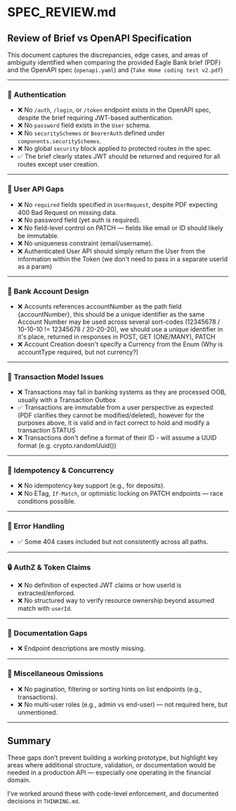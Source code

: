 # SPEC_REVIEW.md

## Review of Brief vs OpenAPI Specification

This document captures the discrepancies, edge cases, and areas of ambiguity identified when comparing the provided Eagle Bank brief (PDF) and the OpenAPI spec (`openapi.yaml`) and (`Take Home coding test v2.pdf`)

---

### 🔐 Authentication

- ❌ No `/auth`, `/login`, or `/token` endpoint exists in the OpenAPI spec, despite the brief requiring JWT-based authentication.
- ❌ No `password` field exists in the `User` schema.
- ❌ No `securitySchemes` or `BearerAuth` defined under `components.securitySchemes`.
- ❌ No global `security` block applied to protected routes in the spec.
- ✅ The brief clearly states JWT should be returned and required for all routes except user creation.

---

### 🧑 User API Gaps

- ❌ No `required` fields specified in `UserRequest`, despite PDF expecting 400 Bad Request on missing data.
- ❌ No password field (yet auth is required).
- ❌ No field-level control on PATCH — fields like email or ID should likely be immutable.
- ❌ No uniqueness constraint (email/username).
- ❌ Authenticated User API should simply return the User from the information within the Token (we don't need to pass in a separate userId as a param)

---

### 🏦 Bank Account Design

- ❌ Accounts references accountNumber as the path field {accountNumber}, this should be a unique identifier as the same Account Number may be used across several sort-codes (12345678 / 10-10-10 != 12345678 / 20-20-20), we should use a unique identifier in it's place, returned in responses in POST, GET (ONE/MANY), PATCH
- ❌ Account Creation doesn't specify a Currency from the Enum (Why is accountType required, but not currency?)

---

### 💸 Transaction Model Issues

- ❌ Transactions may fail in banking systems as they are processed OOB, usually with a Transaction Outbox
- ✅ Transactions are immutable from a user perspective as expected (PDF clarifies they cannot be modified/deleted), however for the purposes above, it is valid and in fact correct to hold and modify a transaction STATUS
- ❌ Transactions don't define a format of their ID - will assume a UUID format (e.g. crypto.randomUuid())

---

### 🔄 Idempotency & Concurrency

- ❌ No idempotency key support (e.g., for deposits).
- ❌ No ETag, `If-Match`, or optimistic locking on PATCH endpoints — race conditions possible.

---

### 🧪 Error Handling

- ✅ Some 404 cases included but not consistently across all paths.

---

### 🔒 AuthZ & Token Claims

- ❌ No definition of expected JWT claims or how userId is extracted/enforced.
- ❌ No structured way to verify resource ownership beyond assumed match with `userId`.

---

### 📄 Documentation Gaps

- ❌ Endpoint descriptions are mostly missing.

---

### 🚨 Miscellaneous Omissions

- ❌ No pagination, filtering or sorting hints on list endpoints (e.g., transactions).
- ❌ No multi-user roles (e.g., admin vs end-user) — not required here, but unmentioned.

---

## Summary

These gaps don’t prevent building a working prototype, but highlight key areas where additional structure, validation, or documentation would be needed in a production API — especially one operating in the financial domain.

I’ve worked around these with code-level enforcement, and documented decisions in `THINKING.md`.
